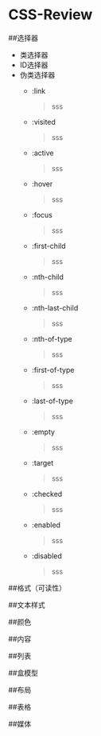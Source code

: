 # CSS-Review

##选择器
  * 类选择器
  * ID选择器
  * 伪类选择器
    + :link
    
      > sss
    + :visited
     
      > sss
    + :active
     
      > sss
    + :hover
     
      > sss
    + :focus
     
      > sss 
    + :first-child
     
      > sss
    + :nth-child
     
      > sss
    + :nth-last-child
     
      > sss
    + :nth-of-type
    
      > sss 
    + :first-of-type
    
      > sss 
    + :last-of-type
    
      > sss 
    + :empty
    
      > sss 
    + :target
    
      > sss 
    + :checked
    
      > sss 
    + :enabled
    
      > sss 
    + :disabled
    
      > sss 

##格式（可读性）


##文本样式


##颜色


##内容


##列表


##盒模型


##布局


##表格


##媒体

